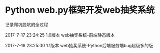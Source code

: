 

# Python web.py框架开发web抽奖系统

记录爬坑脱坑的全过程

2017-7-17 23:24:25 1.0版本 web抽奖系统-前端静态版本

2017-7-18 23:25:00 1.1版本 web抽奖系统-Python后端服务端bug超级多的版

